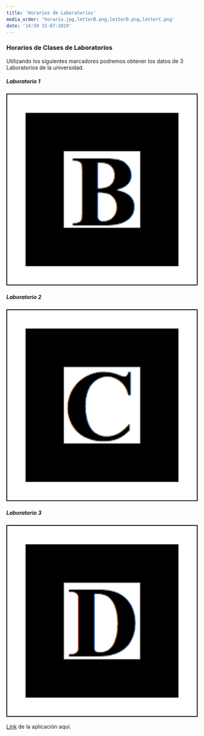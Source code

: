 ```yaml
---
title: 'Horarios de Laboratorios'
media_order: 'horario.jpg,letterB.png,letterD.png,letterC.png'
date: '14:50 15-07-2019'
---
```


### Horarios de Clases de Laboratorios
Utilizando los siguientes marcadores podremos obtener los datos de 3 Laboratorios de la universidad.
##### Laboratorio 1
![Patron1](letterB.png)

##### Laboratorio 2
![Patron2](letterC.png)

##### Laboratorio 3
![Patron3](letterD.png)

[Link](https://grav.claudiacaicedo.com/user/Pattern/index.html) de la aplicación aquí.